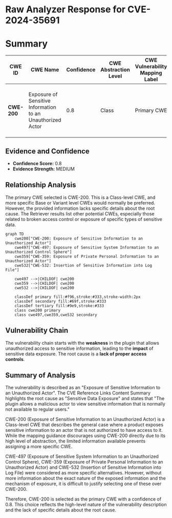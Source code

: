 # Raw Analyzer Response for CVE-2024-35691

# Summary

| CWE ID | CWE Name | Confidence | CWE Abstraction Level | CWE Vulnerability Mapping Label | CWE-Vulnerability Mapping Notes |
|---|---|---|---|---|---|
| **CWE-200** | Exposure of Sensitive Information to an Unauthorized Actor | 0.8 | Class | Primary CWE | Discouraged, but chosen due to lack of more specific evidence about the root cause. |

## Evidence and Confidence

*   **Confidence Score:** 0.8
*   **Evidence Strength:** MEDIUM

## Relationship Analysis
The primary CWE selected is CWE-200. This is a Class-level CWE, and more specific Base or Variant level CWEs would normally be preferred. However, the provided information lacks specific details about the root cause. The Retriever results list other potential CWEs, especially those related to broken access control or exposure of specific types of sensitive data.

```mermaid
graph TD
    cwe200["CWE-200: Exposure of Sensitive Information to an Unauthorized Actor"]
    cwe497["CWE-497: Exposure of Sensitive System Information to an Unauthorized Control Sphere"]
    cwe359["CWE-359: Exposure of Private Personal Information to an Unauthorized Actor"]
    cwe532["CWE-532: Insertion of Sensitive Information into Log File"]
    
    cwe497 -->|CHILDOF| cwe200
    cwe359 -->|CHILDOF| cwe200
    cwe532 -->|CHILDOF| cwe200

    classDef primary fill:#f96,stroke:#333,stroke-width:2px
    classDef secondary fill:#69f,stroke:#333
    classDef tertiary fill:#9e9,stroke:#333
    class cwe200 primary
    class cwe497,cwe359,cwe532 secondary
```

## Vulnerability Chain
The vulnerability chain starts with the **weakness** in the plugin that allows unauthorized access to sensitive information, leading to the **impact** of sensitive data exposure. The root cause is a **lack of proper access controls**.

## Summary of Analysis
The vulnerability is described as an "Exposure of Sensitive Information to an Unauthorized Actor". The CVE Reference Links Content Summary highlights the root cause as "Sensitive Data Exposure" and states that "The plugin allows a malicious actor to view sensitive information that is normally not available to regular users."

CWE-200 (Exposure of Sensitive Information to an Unauthorized Actor) is a Class-level CWE that describes the general case where a product exposes sensitive information to an actor that is not authorized to have access to it. While the mapping guidance discourages using CWE-200 directly due to its high level of abstraction, the limited information available prevents assigning a more specific CWE.

CWE-497 (Exposure of Sensitive System Information to an Unauthorized Control Sphere), CWE-359 (Exposure of Private Personal Information to an Unauthorized Actor) and CWE-532 (Insertion of Sensitive Information into Log File) were considered as more specific alternatives. However, without more information about the exact nature of the exposed information and the mechanism of exposure, it is difficult to justify selecting one of these over CWE-200.

Therefore, CWE-200 is selected as the primary CWE with a confidence of 0.8. This choice reflects the high-level nature of the vulnerability description and the lack of specific details about the root cause.
